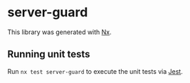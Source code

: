 # server-guard

This library was generated with [Nx](https://nx.dev).

## Running unit tests

Run `nx test server-guard` to execute the unit tests via [Jest](https://jestjs.io).
